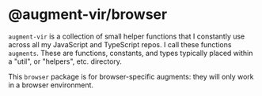 # @augment-vir/browser

`augment-vir` is a collection of small helper functions that I constantly use across all my JavaScript and TypeScript repos. I call these functions `augments`. These are functions, constants, and types typically placed within a "util", or "helpers", etc. directory.

This `browser` package is for browser-specific augments: they will only work in a browser environment.
